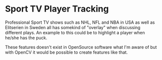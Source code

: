 Sport TV Player Tracking
========================
Professional Sport TV shows such as NHL, NFL and NBA in USA as well as
Elitserien in Sweden all has somekind of "overlay" when discussing different
plays. An example to this could be to highlight a player when he/she has the
puck.

These features doesn't exist in OpenSource software what I'm aware of but with
OpenCV it would be possible to create features like that.
